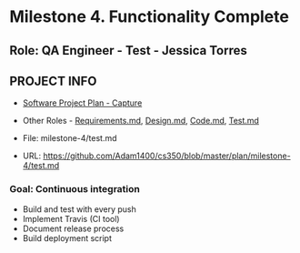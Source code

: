 # Milestone 4. Functionality Complete

## Role: QA Engineer - Test - Jessica Torres

## PROJECT INFO
* [Software Project Plan - Capture](https://capture350.herokuapp.com/)

* Other Roles - [Requirements.md](requirements.md), [Design.md](design.md), [Code.md](code.md), [Test.md](test.md)

* File: milestone-4/test.md

* URL: https://github.com/Adam1400/cs350/blob/master/plan/milestone-4/test.md

### Goal: Continuous integration

* Build and test with every push
* Implement Travis (CI tool)
* Document release process
* Build deployment script